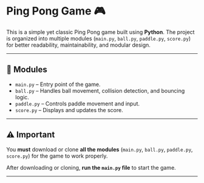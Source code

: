 # Ping Pong Game 🎮

This is a simple yet classic Ping Pong game built using **Python**. The project is organized into multiple modules (`main.py`, `ball.py`, `paddle.py`, `score.py`) for better readability, maintainability, and modular design.

---

## 🧩 Modules

- `main.py` – Entry point of the game.
- `ball.py` – Handles ball movement, collision detection, and bouncing logic.
- `paddle.py` – Controls paddle movement and input.
- `score.py` – Displays and updates the score.

---
## ⚠️ Important

You **must** download or clone **all the modules** (`main.py`, `ball.py`, `paddle.py`, `score.py`) for the game to work properly.

After downloading or cloning, **run the `main.py` file** to start the game.

---
